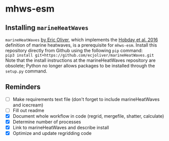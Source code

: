 # mhws-esm

## Installing `marineHeatWaves`
`marineHeatWaves` [by Eric Oliver](https://github.com/ecjoliver/marineHeatWaves), which implements the [Hobday et al. 2016](https://doi.org/10.1016/j.pocean.2015.12.014) definition of marine heatwaves, is a prerequisite for `mhws-esm`. Install this repository directly from Github using the following `pip` command:  
`pip3 install git+https://github.com/ecjoliver/marineHeatWaves.git`  
Note that the install instructions at the marineHeatWaves repository are obsolete; Python no longer allows packages to be installed through the `setup.py` command.

## Reminders
- [ ] Make requirements text file (don't forget to include marineHeatWaves and icecream)
- [ ] Fill out readme
- [x] Document whole workflow in code (regrid, mergefile, shatter, calculate)
- [x] Determine number of processes
- [x] Link to marineHeatWaves and describe install
- [x] Optimize and update regridding code
